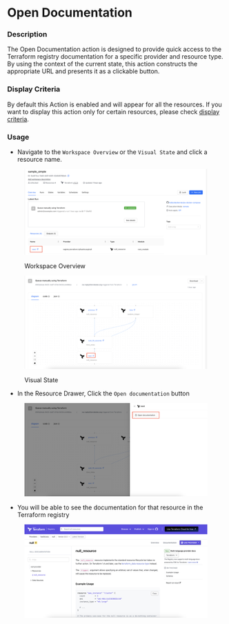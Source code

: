 # Open Documentation

### Description

The Open Documentation action is designed to provide quick access to the Terraform registry documentation for a specific provider and resource type. By using the context of the current state, this action constructs the appropriate URL and presents it as a clickable button.

### Display Criteria

By default this Action is enabled and will appear for all the resources. If you want to display this action only for certain resources, please check [display criteria](terrakube.open-documentation.md#display-criteria).

### Usage

* Navigate to the `Workspace Overview` or the `Visual State` and click a resource name.&#x20;

<figure><img src="../../../../.gitbook/assets/image (3) (1) (1).png" alt=""><figcaption><p>Workspace Overview</p></figcaption></figure>

<figure><img src="../../../../.gitbook/assets/image (1) (1) (1) (1) (1).png" alt=""><figcaption><p>Visual State</p></figcaption></figure>

* In the Resource Drawer, Click the `Open documentation` button

<figure><img src="../../../../.gitbook/assets/image (2) (1) (1) (1).png" alt=""><figcaption></figcaption></figure>

* You will be able to see the documentation for that resource in the Terraform registry

<figure><img src="../../../../.gitbook/assets/image (3) (1) (1) (1).png" alt=""><figcaption></figcaption></figure>
